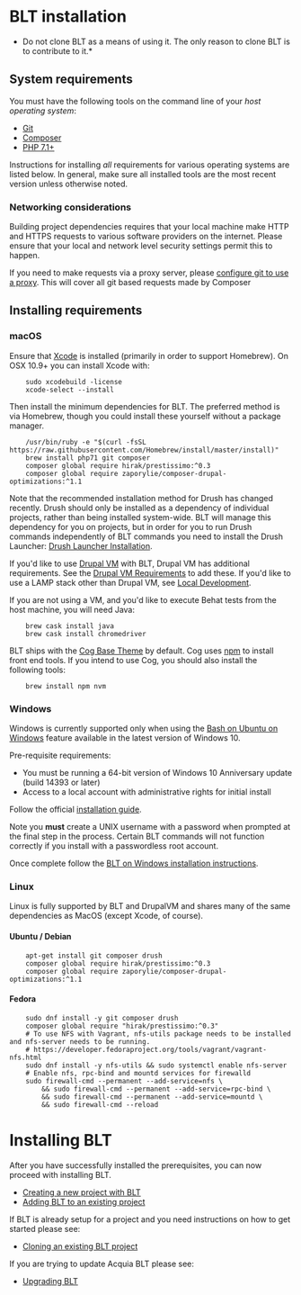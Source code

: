 # BLT installation

* Do not clone BLT as a means of using it. The only reason to clone BLT is to contribute to it.*

## System requirements

You must have the following tools on the command line of your *host operating system*:

* [Git](https://git-scm.com/)
* [Composer](https://getcomposer.org/download/)
* [PHP 7.1+](http://php.net/manual/en/install.php)

Instructions for installing _all_ requirements for various operating systems are listed below. In general, make sure all installed tools are the most recent version unless otherwise noted.

### Networking considerations

Building project dependencies requires that your local machine make HTTP and HTTPS requests to various software providers on the internet. Please ensure that your local and network level security settings permit this to happen.

If you need to make requests via a proxy server, please [configure git to use a proxy](http://stackoverflow.com/a/19213999). This will cover all git based requests made by Composer

## Installing requirements

### macOS

Ensure that [Xcode](https://itunes.apple.com/us/app/xcode/id497799835?mt=12) is installed (primarily in order to support Homebrew). On OSX 10.9+ you can install Xcode with:

        sudo xcodebuild -license
        xcode-select --install

Then install the minimum dependencies for BLT. The preferred method is via Homebrew, though you could install these yourself without a package manager.

        /usr/bin/ruby -e "$(curl -fsSL https://raw.githubusercontent.com/Homebrew/install/master/install)"
        brew install php71 git composer 
        composer global require hirak/prestissimo:^0.3
        composer global require zaporylie/composer-drupal-optimizations:^1.1

Note that the recommended installation method for Drush has changed recently. Drush should only be installed as a dependency of individual projects, rather than being installed system-wide. BLT will manage this dependency for you on projects, but in order for you to run Drush commands independently of BLT commands you need to install the Drush Launcher: [Drush Launcher Installation](https://github.com/drush-ops/drush-launcher#installation---phar).

If you'd like to use [Drupal VM](https://www.drupalvm.com/) with BLT, Drupal VM has additional requirements. See the [Drupal VM Requirements](https://blt.readthedocs.io/en/latest/local-development/#using-drupal-vm-for-blt-generated-projects) to add these. If you'd like to use a LAMP stack other than Drupal VM, see [Local Development](local-development.md).

If you are not using a VM, and you'd like to execute Behat tests from the host machine, you will need Java:

        brew cask install java
        brew cask install chromedriver

BLT ships with the [Cog Base Theme](https://github.com/acquia-pso/cog) by default. Cog uses [npm](https://www.npmjs.com/) to install front end tools. If you intend to use Cog, you should also install the following tools:

        brew install npm nvm

### Windows

Windows is currently supported only when using the [Bash on Ubuntu on Windows](https://msdn.microsoft.com/en-us/commandline/wsl/about) feature available in the latest version of Windows 10.

Pre-requisite requirements:
  - You must be running a 64-bit version of Windows 10 Anniversary update (build 14393 or later)
  - Access to a local account with administrative rights for initial install

Follow the official [installation guide](https://msdn.microsoft.com/en-us/commandline/wsl/install_guide).

Note you **must** create a UNIX username with a password when prompted at the final step in the process. Certain BLT commands will not function correctly if you install with a passwordless root account.

Once complete follow the [BLT on Windows installation instructions](windows-install.md).

### Linux

Linux is fully supported by BLT and DrupalVM and shares many of the same dependencies as MacOS (except Xcode, of course).

#### Ubuntu / Debian

        apt-get install git composer drush
        composer global require hirak/prestissimo:^0.3
        composer global require zaporylie/composer-drupal-optimizations:^1.1

#### Fedora

        sudo dnf install -y git composer drush
        composer global require "hirak/prestissimo:^0.3"
        # To use NFS with Vagrant, nfs-utils package needs to be installed and nfs-server needs to be running.
        # https://developer.fedoraproject.org/tools/vagrant/vagrant-nfs.html
        sudo dnf install -y nfs-utils && sudo systemctl enable nfs-server
        # Enable nfs, rpc-bind and mountd services for firewalld
        sudo firewall-cmd --permanent --add-service=nfs \
            && sudo firewall-cmd --permanent --add-service=rpc-bind \
            && sudo firewall-cmd --permanent --add-service=mountd \
            && sudo firewall-cmd --reload

# Installing BLT

After you have successfully installed the prerequisites, you can now proceed with installing BLT.

* [Creating a new project with BLT](creating-new-project.md)
* [Adding BLT to an existing project](adding-to-project.md)

If BLT is already setup for a project and you need instructions on how to get started please see:
* [Cloning an existing BLT project](onboarding.md)

If you are trying to update Acquia BLT please see:
* [Upgrading BLT](updating-blt.md)
